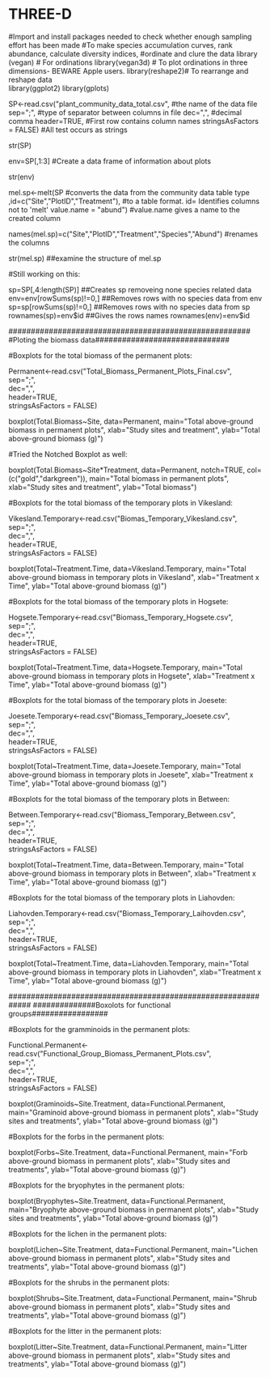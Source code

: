 # THREE-D

#Import and install packages needed to check whether enough sampling effort has been made
#To make species accumulation curves, rank abundance, calculate diversity indices, #ordinate and clure the data
library (vegan)  # For ordinations
library(vegan3d) # To plot ordinations in three dimensions- BEWARE Apple users.
library(reshape2)# To rearrange and reshape data  
library(ggplot2)
library(gplots)

SP<-read.csv("plant_community_data_total.csv",  #the name of the data file
             sep=";",                        #type of separator between columns in file
             dec=",",                        #decimal comma 
             header=TRUE,                    #First row contains column names
             stringsAsFactors = FALSE)        #All test occurs as strings
             
str(SP)

env=SP[,1:3]                            #Create a data frame of information about plots

str(env) 

mel.sp<-melt(SP                    #converts the data from the community data table type
             ,id=c("Site","PlotID","Treatment"), #to a table format. id= Identifies columns not to 'melt'
             value.name = "abund")      #value.name gives a name to the created column
             
names(mel.sp)=c("Site","PlotID","Treatment","Species","Abund") #renames the columns


str(mel.sp)               ##examine the structure of mel.sp

#Still working on this:

sp=SP[,4:length(SP)]      ##Creates sp removeing none species related data
env=env[rowSums(sp)!=0,]  ##Removes rows with no species data from env
sp=sp[rowSums(sp)!=0,]    ##Removes rows with no species data from sp
rownames(sp)=env$id       ##Gives the rows names
rownames(env)=env$id

######################################################
#Ploting the biomass data##############################

#Boxplots for the total biomass of the permanent plots:

Permanent<-read.csv("Total_Biomass_Permanent_Plots_Final.csv",  
             sep=";",                        
             dec=",",                        
             header=TRUE,                    
             stringsAsFactors = FALSE)        
             
boxplot(Total.Biomass~Site, data=Permanent, main="Total above-ground biomass in permanent plots", xlab="Study sites and treatment", ylab="Total above-ground biomass (g)")

#Tried the Notched Boxplot as well:

boxplot(Total.Biomass~Site*Treatment, data=Permanent, notch=TRUE, col=(c("gold","darkgreen")), main="Total biomass in permanent plots", xlab="Study sites and treatment", ylab="Total biomass")

#Boxplots for the total biomass of the temporary plots in Vikesland:

Vikesland.Temporary<-read.csv("Biomas_Temporary_Vikesland.csv",  
             sep=";",                        
             dec=",",                        
             header=TRUE,                    
             stringsAsFactors = FALSE)  

boxplot(Total~Treatment.Time, data=Vikesland.Temporary, main="Total above-ground biomass in temporary plots in Vikesland", xlab="Treatment x Time", ylab="Total above-ground biomass (g)")

#Boxplots for the total biomass of the temporary plots in Hogsete:

Hogsete.Temporary<-read.csv("Biomass_Temporary_Hogsete.csv",  
             sep=";",                        
             dec=",",                        
             header=TRUE,                    
             stringsAsFactors = FALSE)  

boxplot(Total~Treatment.Time, data=Hogsete.Temporary, main="Total above-ground biomass in temporary plots in Hogsete", xlab="Treatment x Time", ylab="Total above-ground biomass (g)")

#Boxplots for the total biomass of the temporary plots in Joesete:

Joesete.Temporary<-read.csv("Biomass_Temporary_Joesete.csv",  
             sep=";",                        
             dec=",",                        
             header=TRUE,                    
             stringsAsFactors = FALSE)  

boxplot(Total~Treatment.Time, data=Joesete.Temporary, main="Total above-ground biomass in temporary plots in Joesete", xlab="Treatment x Time", ylab="Total above-ground biomass (g)")

#Boxplots for the total biomass of the temporary plots in Between:

Between.Temporary<-read.csv("Biomass_Temporary_Between.csv",  
             sep=";",                        
             dec=",",                        
             header=TRUE,                    
             stringsAsFactors = FALSE)  

boxplot(Total~Treatment.Time, data=Between.Temporary, main="Total above-ground biomass in temporary plots in Between", xlab="Treatment x Time", ylab="Total above-ground biomass (g)")

#Boxplots for the total biomass of the temporary plots in Liahovden:

Liahovden.Temporary<-read.csv("Biomass_Temporary_Laihovden.csv",  
             sep=";",                        
             dec=",",                        
             header=TRUE,                    
             stringsAsFactors = FALSE)  

boxplot(Total~Treatment.Time, data=Liahovden.Temporary, main="Total above-ground biomass in temporary plots in Liahovden", xlab="Treatment x Time", ylab="Total above-ground biomass (g)")

#############################################################
##############Boxolots for functional groups#################

#Boxplots for the gramminoids in the permanent plots:

Functional.Permanent<-read.csv("Functional_Group_Biomass_Permanent_Plots.csv",  
             sep=";",                        
             dec=",",                        
             header=TRUE,                    
             stringsAsFactors = FALSE)        
             
boxplot(Graminoids~Site.Treatment, data=Functional.Permanent, main="Graminoid above-ground biomass in permanent plots", xlab="Study sites and treatments", ylab="Total above-ground biomass (g)")

#Boxplots for the forbs in the permanent plots:

             
boxplot(Forbs~Site.Treatment, data=Functional.Permanent, main="Forb above-ground biomass in permanent plots", xlab="Study sites and treatments", ylab="Total above-ground biomass (g)")

#Boxplots for the bryophytes in the permanent plots:

             
boxplot(Bryophytes~Site.Treatment, data=Functional.Permanent, main="Bryophyte above-ground biomass in permanent plots", xlab="Study sites and treatments", ylab="Total above-ground biomass (g)")

#Boxplots for the lichen in the permanent plots:

             
boxplot(Lichen~Site.Treatment, data=Functional.Permanent, main="Lichen above-ground biomass in permanent plots", xlab="Study sites and treatments", ylab="Total above-ground biomass (g)")

#Boxplots for the shrubs in the permanent plots:

             
boxplot(Shrubs~Site.Treatment, data=Functional.Permanent, main="Shrub above-ground biomass in permanent plots", xlab="Study sites and treatments", ylab="Total above-ground biomass (g)")

#Boxplots for the litter in the permanent plots:

             
boxplot(Litter~Site.Treatment, data=Functional.Permanent, main="Litter above-ground biomass in permanent plots", xlab="Study sites and treatments", ylab="Total above-ground biomass (g)")
